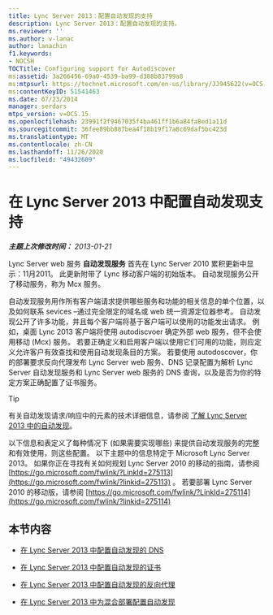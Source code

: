 ```yaml
---
title: Lync Server 2013：配置自动发现的支持
description: Lync Server 2013：配置自动发现的支持。
ms.reviewer: ''
ms.author: v-lanac
author: lanachin
f1.keywords:
- NOCSH
TOCTitle: Configuring support for Autodiscover
ms:assetid: 3a266456-69a0-4539-ba99-d388b83799a8
ms:mtpsurl: https://technet.microsoft.com/en-us/library/JJ945622(v=OCS.15)
ms:contentKeyID: 51541463
ms.date: 07/23/2014
manager: serdars
mtps_version: v=OCS.15
ms.openlocfilehash: 23991f2f9467035f4ba461ff1b6a84fa8ed1a11d
ms.sourcegitcommit: 36fee89bb887bea4f18b19f17a8c69daf5bc423d
ms.translationtype: MT
ms.contentlocale: zh-CN
ms.lasthandoff: 11/26/2020
ms.locfileid: "49432609"
---
```

# <a name="configuring-support-for-autodiscover-in-lync-server-2013"></a>在 Lync Server 2013 中配置自动发现支持

<div data-xmlns="http://www.w3.org/1999/xhtml">

<div class="topic" data-xmlns="http://www.w3.org/1999/xhtml" data-msxsl="urn:schemas-microsoft-com:xslt" data-cs="https://msdn.microsoft.com/">

<div data-asp="https://msdn2.microsoft.com/asp">



</div>

<div id="mainSection">

<div id="mainBody">

<span> </span>

_**主题上次修改时间：** 2013-01-21_

Lync Server web 服务 **自动发现服务** 首先在 Lync Server 2010 累积更新中显示：11月2011。 此更新附带了 Lync 移动客户端的初始版本。 自动发现服务公开了移动服务，称为 Mcx 服务。

自动发现服务用作所有客户端请求提供哪些服务和功能的相关信息的单个位置，以及如何联系 sevices –通过完全限定的域名或 web 统一资源定位器参考。 自动发现公开了许多功能，并且每个客户端将基于客户端可以使用的功能发出请求。 例如，桌面 Lync 2013 客户端将使用 autodiscvoer 确定外部 web 服务，但不会使用移动 (Mcx) 服务。 若要正确定义和启用客户端以使用它们可用的功能，则应定义允许客户有效查找和使用自动发现条目的方案。 若要使用 autodoscover，你的部署要求反向代理发布 Lync Server web 服务、DNS 记录配置为解析 Lync Server 自动发现服务和 Lync Server web 服务的 DNS 查询，以及是否为你的特定方案正确配置了证书服务。

<div>


> [!TIP]  
> 有关自动发现请求/响应中的元素的技术详细信息，请参阅 <A href="lync-server-2013-understanding-autodiscover.md">了解 Lync Server 2013 中的自动发现</A>。



</div>

以下信息和表定义了每种情况下 (如果需要实现哪些) 来提供自动发现服务的完整和有效使用，则这些配置。 以下主题中的信息特定于 Microsoft Lync Server 2013。 如果你正在寻找有关如何规划 Lync Server 2010 的移动的指南，请参阅 [https://go.microsoft.com/fwlink/?LinkId=275113](https://go.microsoft.com/fwlink/?linkid=275113) 。 若要部署 Lync Server 2010 的移动版，请参阅 [https://go.microsoft.com/fwlink/?LinkId=275114](https://go.microsoft.com/fwlink/?linkid=275114)

<div>

## <a name="in-this-section"></a>本节内容

  - [在 Lync Server 2013 中配置自动发现的 DNS](lync-server-2013-configuring-dns-for-autodiscover.md)

  - [在 Lync Server 2013 中配置自动发现的证书](lync-server-2013-configuring-certificates-for-autodiscover.md)

  - [在 Lync Server 2013 中配置自动发现的反向代理](lync-server-2013-configuring-a-reverse-proxy-for-autodiscover.md)

  - [在 Lync Server 2013 中为混合部署配置自动发现](lync-server-2013-configuring-autodiscover-for-hybrid-deployments.md)

</div>

</div>

<span> </span>

</div>

</div>

</div>

